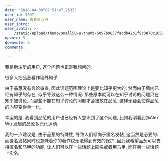 ```yaml
---
date: '2018-04-30T07:51:47.253Z'
user_id: 5097
user_name: 青春百万円
user_intro: ''
user_avatar: >-
    /static/upload/thumb/small50-u-thumb-5097b9857faddb42b1f9c3870c16598ebcb442f0e8ca.png
upvote: 5
downvote: 0
comments:
    - ''
---
```


我是新注册的用户, 这个问题也正是我想问的.

很多人把品葱看作墙外知乎.

由于品葱没有言论审查, 因此话题范围理论上是要比知乎更大的. 然而由于墙内已经有知乎的存在, 似乎导致这么一种情况: 那些原本就可以在知乎讨论的问题只在知乎被讨论, 而那些不能在知乎讨论的问题才会被放在品葱. 这样无疑会使得品葱的内容变得单一化.

幸运的是, 我看到品葱的用户也已经有人意识到了这个问题, 比如我刚看到@Alex Wu 发起的品葱多元化运动.

我的一点建议是, 由于品葱的特殊性, 导致人们倾向于匿名发帖, 这当然是必要的. 而匿名发帖同时也意味着你的著作权无法得到有效的保护. 因此我希望品葱可以支持匿名和马甲的功能, 让人们可以在一些话题上匿名或者用马甲, 而在另一些话题上实名.
